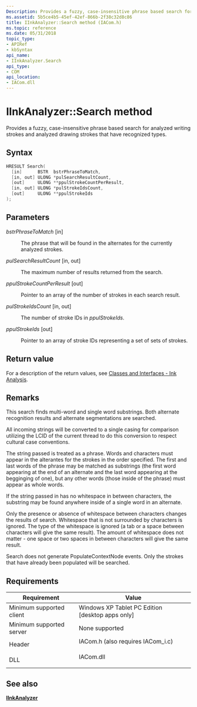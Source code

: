 ```yaml
---
Description: Provides a fuzzy, case-insensitive phrase based search for analyzed writing strokes and analyzed drawing strokes that have recognized types.
ms.assetid: 5b5ce4b5-45ef-42ef-866b-2f38c32d8c86
title: IInkAnalyzer::Search method (IACom.h)
ms.topic: reference
ms.date: 05/31/2018
topic_type: 
- APIRef
- kbSyntax
api_name: 
- IInkAnalyzer.Search
api_type: 
- COM
api_location: 
- IACom.dll
---
```


# IInkAnalyzer::Search method

Provides a fuzzy, case-insensitive phrase based search for analyzed writing strokes and analyzed drawing strokes that have recognized types.

## Syntax


```C++
HRESULT Search(
  [in]      BSTR  bstrPhraseToMatch,
  [in, out] ULONG *pulSearchResultCount,
  [out]     ULONG **ppulStrokeCountPerResult,
  [in, out] ULONG *pulStrokeIdsCount,
  [out]     ULONG **ppulStrokeIds
);
```



## Parameters

<dl> <dt>

*bstrPhraseToMatch* \[in\]
</dt> <dd>

The phrase that will be found in the alternates for the currently analyzed strokes.

</dd> <dt>

*pulSearchResultCount* \[in, out\]
</dt> <dd>

The maximum number of results returned from the search.

</dd> <dt>

*ppulStrokeCountPerResult* \[out\]
</dt> <dd>

Pointer to an array of the number of strokes in each search result.

</dd> <dt>

*pulStrokeIdsCount* \[in, out\]
</dt> <dd>

The number of stroke IDs in *ppulStrokeIds*.

</dd> <dt>

*ppulStrokeIds* \[out\]
</dt> <dd>

Pointer to an array of stroke IDs representing a set of sets of strokes.

</dd> </dl>

## Return value

For a description of the return values, see [Classes and Interfaces - Ink Analysis](classes-and-interfaces---ink-analysis.md).

## Remarks

This search finds multi-word and single word substrings. Both alternate recognition results and alternate segmentations are searched.

All incoming strings will be converted to a single casing for comparison utilizing the LCID of the current thread to do this conversion to respect cultural case conventions.

The string passed is treated as a phrase. Words and characters must appear in the alterantes for the strokes in the order specified. The first and last words of the phrase may be matched as substrings (the first word appearing at the end of an alternate and the last word appearing at the begginging of one), but any other words (those inside of the phrase) must appear as whole words.

If the string passed in has no whitespace in between characters, the substring may be found anywhere inside of a single word in an alternate.

Only the presence or absence of whitespace between characters changes the results of search. Whitespace that is not surrounded by characters is ignored. The type of the whitespace is ignored (a tab or a space between characters will give the same result). The amount of whitespace does not matter - one space or two spaces in between characters will give the same result.

Search does not generate PopulateContextNode events. Only the strokes that have already been populated will be searched.

## Requirements



| Requirement | Value |
|-------------------------------------|---------------------------------------------------------------------------------------------------------------|
| Minimum supported client<br/> | Windows XP Tablet PC Edition \[desktop apps only\]<br/>                                                 |
| Minimum supported server<br/> | None supported<br/>                                                                                     |
| Header<br/>                   | <dl> <dt>IACom.h (also requires IACom\_i.c)</dt> </dl> |
| DLL<br/>                      | <dl> <dt>IACom.dll</dt> </dl>                          |



## See also

<dl> <dt>

[**IInkAnalyzer**](iinkanalyzer.md)
</dt> </dl>

 

 




